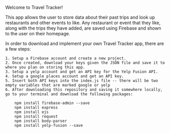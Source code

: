 Welcome to Travel Tracker!

This app allows the user to store data about their past trips and look up restaurants and other events to like. Any restaurant or event that they like, along with the trips they have added, are saved using Firebase and shown to the user on their homepage. 

In order to download and implement your own Travel Tracker app, there are a few steps:

    1. Setup a Firebase account and create a new project. 
    2. Once created, download your keys given the JSON file and save it to where you plan on storing this app. 
    3. Setup a yelp account and get an API key for the Yelp Fusion API.
    4. Setup a google places account and get an API key.
    5. Insert both API keys into the index.js file -- there will be two empty variables that are marked google or yelp
    6. After downloading this repository and saving it somewhere locally, go to your terminal and download the following packages:
    
        npm install firebase-admin --save
        npm install express
        npm install ejs
        npm install request
        npm install body-parser
        npm install yelp-fusion --save
